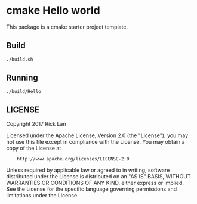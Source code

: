 cmake Hello world
============

This package is a cmake starter project template.

## Build

```
./build.sh
```

## Running

```
./build/Hello
```


## LICENSE

Copyright 2017 Rick Lan

Licensed under the Apache License, Version 2.0 (the "License");
you may not use this file except in compliance with the License.
You may obtain a copy of the License at

		http://www.apache.org/licenses/LICENSE-2.0

Unless required by applicable law or agreed to in writing, software
distributed under the License is distributed on an "AS IS" BASIS,
WITHOUT WARRANTIES OR CONDITIONS OF ANY KIND, either express or implied.
See the License for the specific language governing permissions and
limitations under the License.
